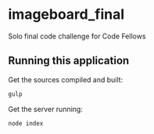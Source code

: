 # imageboard_final
Solo final code challenge for Code Fellows

## Running this application

Get the sources compiled and built:
```bash
gulp
```

Get the server running:
```bash
node index
```
